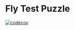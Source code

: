 # Fly Test Puzzle

[![codecov](https://codecov.io/gh/voop87/FlyTestPuzzle/branch/main/graph/badge.svg?token=LPY2GYMJGC)](https://codecov.io/gh/voop87/FlyTestPuzzle)